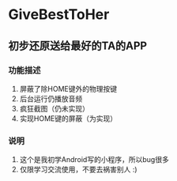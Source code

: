 # GiveBestToHer
 
## 初步还原送给最好的TA的APP

### 功能描述
1. 屏蔽了除HOME键外的物理按键
2. 后台运行仍播放音频
3. 疯狂截图（仍未实现）
4. 实现HOME键的屏蔽（为实现）

### 说明
1. 这个是我初学Android写的小程序，所以bug很多
2. 仅限学习交流使用，不要去祸害别人 :)
